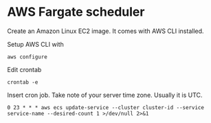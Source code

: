 # AWS Fargate scheduler

Create an Amazon Linux EC2 image. It comes with AWS CLI installed.

Setup AWS CLI with

`aws configure`

Edit crontab

`crontab -e`

Insert cron job. Take note of your server time zone. Usually it is UTC.

`0 23 * * * aws ecs update-service --cluster cluster-id --service service-name --desired-count 1 >/dev/null 2>&1`


